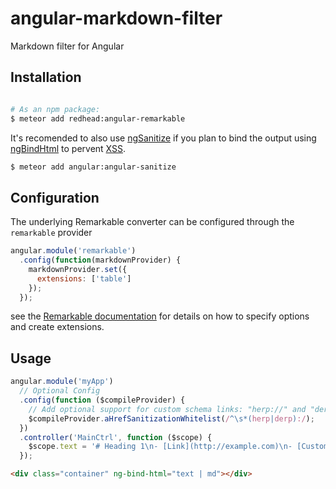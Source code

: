 angular-markdown-filter
=======================

Markdown filter for Angular

## Installation
```bash

# As an npm package:
$ meteor add redhead:angular-remarkable
```
It's recomended to also use [ngSanitize](https://docs.angularjs.org/api/ngSanitize) if you plan to bind the output using [ngBindHtml](https://docs.angularjs.org/api/ng/directive/ngBindHtml) to pervent [XSS](https://www.owasp.org/index.php/Cross-site_Scripting_%28XSS%29).
```bash
$ meteor add angular:angular-sanitize
```


## Configuration
The underlying Remarkable converter can be configured through the `remarkable` provider
```javascript
angular.module('remarkable')
  .config(function(markdownProvider) {
    markdownProvider.set({
      extensions: ['table']
    });
  });
``` 
see the [Remarkable documentation](https://github.com/jonschlinkert/remarkable)
for details on how to specify options and create extensions.

## Usage
```javascript
angular.module('myApp')
  // Optional Config
  .config(function ($compileProvider) {
    // Add optional support for custom schema links: "herp://" and "derp://"
    $compileProvider.aHrefSanitizationWhitelist(/^\s*(herp|derp):/);
  })
  .controller('MainCtrl', function ($scope) {
    $scope.text = '# Heading 1\n- [Link](http://example.com)\n- [Custom Link 1](herp://is.this.working?)\n- [Custom Link 2](derp://is.this.working?)';
  });
```
```html
<div class="container" ng-bind-html="text | md"></div>
```
